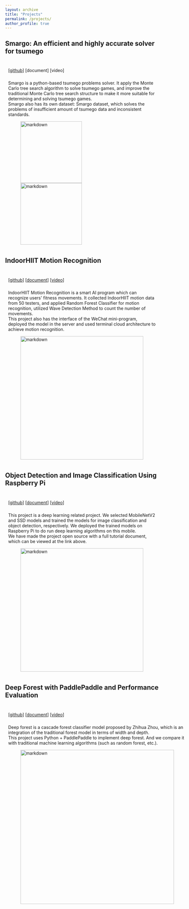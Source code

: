 ```yaml
---
layout: archive
title: "Projects"
permalink: /projects/
author_profile: true
---
```


## Smargo: An efficient and highly accurate solver for tsumego
<div style="display:inline-block; border:2px; margin:10px;">
    <p>
        [<a href="https://github.com/Sun-Yize/smargo">github</a>]
        [document]
        [video]
    </p>
    <p style="float:left;margin-top:10px;">
        Smargo is a python-based tsumego problems solver. It apply the Monte Carlo tree search algorithm to solve tsumego games, and improve the traditional Monte Carlo tree search structure to make it more suitable for determining and solving tsumego games.<br/>
        Smargo also has its own dataset: Smargo dataset, which solves the problems of insufficient amount of tsumego data and inconsistent standards.
    </p>
    <img src="https://raw.githubusercontent.com/Sun-Yize/smargo/master/pics/sample_pic1.gif" style="float:left;" width="200" alt="markdown" hspace="40px">
    <img src="https://raw.githubusercontent.com/Sun-Yize/smargo/master/pics/sample_pic2.gif" style="float:left;" width="200" alt="markdown" hspace="40px">
</div>



## IndoorHIIT Motion Recognition
<div style="display:inline-block; border:2px; margin:10px;">
    <p>
        [<a href="https://github.com/Sun-Yize/smargo">github</a>]
        [<a href="https://zhuanlan.zhihu.com/p/161715857">document</a>]
        [<a href="https://www.bilibili.com/video/BV1oT4y1L7a8/?share_source=copy_web&vd_source=56a39dad5e324d7b5546e522b311e658">video</a>]
    </p>
    <p style="float:left;margin-top:10px;">
        IndoorHIIT Motion Recognition is a smart AI program which can recognize users' fitness movements. It collected IndoorHIIT motion data from 50 testers, and applied Random Forest Classifier for motion recognition, utilized Wave Detection Method to count the number of movements.<br/>
        This project also has the interface of the WeChat mini-program, deployed the model in the server and used terminal cloud architecture to achieve motion recognition. 
    </p>
    <img src="https://pic1.zhimg.com/v2-c2e76ad068da481c1a904e2c1da425b7_1440w.jpg?source=172ae18b" style="float:left;" width="400" alt="markdown" hspace="40px">
</div>



## Object Detection and Image Classification Using Raspberry Pi
<div style="display:inline-block; border:2px; margin:10px;">
    <p>
        [<a href="https://github.com/Sun-Yize/Deep-Learning-On-Raspberry-Pi-Zero">github</a>]
        [<a href="https://www.zhihu.com/column/c_1326223429637902336">document</a>]
        [<a href="https://www.bilibili.com/video/BV12a4y1n7MW/?spm_id_from=333.999.0.0&vd_source=25c992ce0b98378abbb691e03859c2d8">video</a>]
    </p>
    <p style="float:left;margin-top:10px;">
        This project is a deep learning related project. We selected MobileNetV2 and SSD models and trained the models for image classification and object detection, respectively. We deployed the trained models on Raspberry Pi to do run deep learning algorithms on this mobile.<br/>
        We have made the project open source with a full tutorial document, which can be viewed at the link above.
    </p>
    <img src="https://pic1.zhimg.com/v2-07cb60c4892cfff2ce4985b003eac054_1440w.png?source=d16d100b" style="float:left;" width="400" alt="markdown" hspace="40px">
</div>



## Deep Forest with PaddlePaddle and Performance Evaluation
<div style="display:inline-block; border:2px; margin:10px;">
    <p>
        [<a href="https://github.com/Sun-Yize/deep_forest_using_paddlepaddle">github</a>]
        [<a href="https://github.com/Sun-Yize/deep_forest_using_paddlepaddle/blob/master/main.ipynb">document</a>]
        [<a href="https://www.bilibili.com/video/BV1dv411P7ut/?spm_id_from=333.999.0.0&vd_source=25c992ce0b98378abbb691e03859c2d8">video</a>]
    </p>
    <p style="float:left;margin-top:10px;">
        Deep forest is a cascade forest classifier model proposed by Zhihua Zhou, which is an integration of the traditional forest model in terms of width and depth.<br/>
        This project uses Python + PaddlePaddle to implement deep forest. And we compare it with traditional machine learning algorithms (such as random forest, etc.).
    </p>
    <img src="https://camo.githubusercontent.com/9392a5b29c0f95275725c16b4b6e3f70d6c2fa967d48156d0ce1189e5488b2c8/68747470733a2f2f61692d73747564696f2d7374617469632d6f6e6c696e652e63646e2e626365626f732e636f6d2f30306666353132313631363634396333623362366631343634656431306662393230626437323030383763343434396639666130323734396565306262376436" style="float:left;" width="500" alt="markdown" hspace="40px">
</div>
